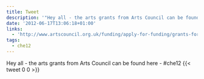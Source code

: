 ```yaml
---
title: Tweet
description: '"Hey all - the arts grants from Arts Council can be found here -  #che12"'
date: '2012-06-17T13:06:18+01:00'
links:
  - 'http://www.artscouncil.org.uk/funding/apply-for-funding/grants-for-the-arts/'
tags:
  - che12
---
```

Hey all - the arts grants from Arts Council can be found here -  #che12
      {{< tweet 0 0 >}}
    
